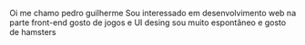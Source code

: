 Oi me chamo pedro guilherme 
Sou interessado em desenvolvimento web na parte front-end
gosto de jogos e UI desing 
sou muito espontâneo e gosto de hamsters

